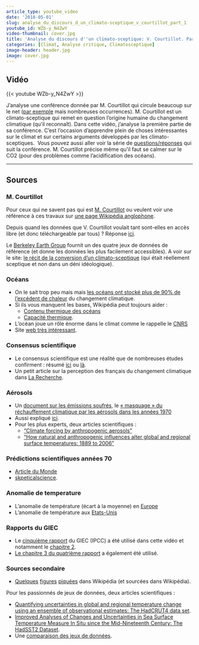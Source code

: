 ```yaml
---
article_type: youtube_video
date: '2018-05-01'
slug: analyse_du_discours_d_un_climato-sceptique_v_courtillot_part_1
youtube_id: WZb-y_N4ZwY
video-thumbnail: cover.jpg
title: 'Analyse du discours d''un climato-sceptique: V. Courtillot. Part. 1'
categories: [Climat, Analyse critique, Climatosceptique]
image-header: header.jpg
image: cover.jpg
---
```


## Vidéo

{{< youtube WZb-y_N4ZwY >}}

J’analyse une conférence donnée par M. Courtillot qui circule beaucoup
sur le net ([par exemple](https://www.youtube.com/watch?v=s1LL7Fq1qX0)
mais nombreuses occurrences). M. Courtillot est un climato-sceptique qui
remet en question l’origine humaine du changement climatique (qu’il
reconnaît). Dans cette vidéo, j’analyse la première partie de sa
conférence. C’est l’occasion d’apprendre plein de choses intéressantes
sur le climat et sur certains arguments développés par les
climato-sceptiques.  Vous pouvez aussi aller voir la série de
[questions/réponses](https://www.youtube.com/watch?v=s1LL7Fq1qX0) qui
suit la conférence. M. Courtillot précise même qu’il faut se calmer sur
le CO2 (pour des problèmes comme l’acidification des océans).


<hr>

## Sources

### M. Courtillot

Pour ceux qui ne savent pas qui est [M. Courtillot](https://fr.wikipedia.org/wiki/Vincent_Courtillot) ou veulent voir une référence à ces travaux sur [une page Wikipédia anglophone](https://en.wikipedia.org/wiki/Extinction_event).

Depuis quand les données que V. Courtillot voulait tant sont-elles en accès libre (et donc téléchargeable par tous) ? Réponse [ici](https://www.newscientist.com/article/dn20739-ok-climate-sceptics-heres-the-raw-data-you-wanted/).

Le [Berkeley Earth Group](http://berkeleyearth.org/) fournit un des quatre jeux de données de référence (et donne les données les plus facilement accessibles). A voir sur le site: [le récit de la conversion d’un climato-sceptique](http://blogs.berkeley.edu/2012/07/30/the-conversion-of-a-climate-change-skeptic/) (qui était réellement sceptique et non dans un déni idéologique).

### Océans

- On le sait trop peu mais mais [les océans ont stocké plus de 90% de l’excédent de chaleur](https://www.skepticalscience.com/Ocean-Heat-Content-And-The-Importance-Of-The-Deep-Ocean.html) du changement climatique. 
- Si ils vous manquent les bases, Wikipédia peut toujours aider : 
  - [Contenu thermique des océans](https://en.wikipedia.org/wiki/Ocean_heat_content) 
  - [Capacité thermique](https://fr.wikipedia.org/wiki/Capacit%C3%A9_thermique_volumique). 
- L’océan joue un rôle énorme dans le climat comme le rappelle le [CNRS](http://www.insu.cnrs.fr/environnement/la-machine-climatique-l-ocean)
- Site [web très intéressant](https://ocean-climate.org/?p=4104).

### Consensus scientifique

- Le consensus scientifique est une réalité que de nombreuses études confirment : résumé [ici](https://www.skepticalscience.com/global-warming-scientific-consensus-advanced.htm) ou [là](https://www.desmogblog.com/2012/11/15/why-climate-deniers-have-no-credibility-science-one-pie-chart).
- Un petit article sur la perception des français du changement climatique dans [La Recherche](https://www.larecherche.fr/climat-sondage/les-fran%C3%A7ais-ont-une-vision-d%C3%A9form%C3%A9e-du-r%C3%A9chauffement-climatique).

### Aérosols

- Un [document sur les émissions soufrés](https://www.pnnl.gov/main/publications/external/technical_reports/PNNL-14537.pdf), le [« masquage » du réchauffement climatique par les aérosols dans les années 1970](https://www.skepticalscience.com/aerosols-global-warming.htm)
- Aussi expliqué [ici](https://www.skepticalscience.com/print.php?r=267).
- Pour les plus experts, deux articles scientifiques : 
  - [“Climate forcing by anthropogenic aerosols”](http://science.sciencemag.org/content/255/5043/423) 
  - [“How natural and anthropogenic influences alter global and regional surface temperatures: 1889 to 2006”](https://agupubs.onlinelibrary.wiley.com/doi/abs/10.1029/2008GL034864)

### Prédictions scientifiques années 70

- [Article du Monde](https://www.lemonde.fr/cop21/article/2015/10/22/hoax-climatique-3-dans-les-annees-1970-les-scientifiques-prevoyaient-un-refroidissement_4794858_4527432.html)
- [skpeticalscience](https://skepticalscience.com/ice-age-predictions-in-1970s-intermediate.htm).

### Anomalie de temperature

- L’anomalie de température (écart à la moyenne) en [Europe](https://www.eea.europa.eu/data-and-maps/indicators/global-and-european-temperature-8/assessment)
- L’anomalie de température aux [Etats-Unis](https://www.epa.gov/climate-indicators/climate-change-indicators-us-and-global-temperature)

### Rapports du GIEC

- Le [cinquième rapport](http://www.ipcc.ch/report/ar5/wg1/) du GIEC (IPCC) a été utilisé dans cette vidéo et notamment le [chapitre 2](http://www.ipcc.ch/pdf/assessment-report/ar5/wg1/WG1AR5_Chapter02_FINAL.pdf).
- [Le chapitre 3 du quatrième rapport](http://www.ipcc.ch/pdf/assessment-report/ar4/wg1/ar4-wg1-chapter3.pdf) a également été utilisé.

### Sources secondaire

- [Quelques](https://fr.wikipedia.org/wiki/R%C3%A9chauffement_climatique#/media/File:Global_Temperature_Anomaly.svg) [figures](https://en.wikipedia.org/wiki/Sea_surface_temperature#/media/File:Annual_Mean_Temperature_Change_for_Land_and_for_Ocean_NASA_GISTEMP_2017_October.png) [piquées](https://fr.wikipedia.org/wiki/R%C3%A9chauffement_climatique#/media/File:Forcage_radiatif.png) dans Wikipédia (et sourcées dans Wikipédia).

Pour les passionnés de jeux de données, deux articles scientifiques :

- [Quantifying uncertainties in global and regional temperature change using an ensemble of observational estimates: The HadCRUT4 data set](https://agupubs.onlinelibrary.wiley.com/doi/abs/10.1029/2011JD017187).
- [Improved Analyses of Changes and Uncertainties in Sea Surface Temperature Measure In Situ since the Mid-Nineteenth Century: The HadSST2 Dataset](https://agupubs.onlinelibrary.wiley.com/doi/abs/10.1029/2011JD017187).  
- Une [comparaison des jeux de données](https://climatedataguide.ucar.edu/climate-data/global-temperature-data-sets-overview-comparison-table).
